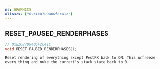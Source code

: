 ```yaml
---
ns: GRAPHICS
aliases: ["0xe1c8709406f2c41c"]
---
```

## RESET_PAUSED_RENDERPHASES

```c
// 0xE1C8709406F2C41C
void RESET_PAUSED_RENDERPHASES();
```

```
Reset rendering of everything except PostFX back to ON. This unfreeze every thing and nuke the current's stack state back to 0.
```
